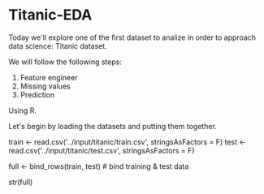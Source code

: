 # Titanic-EDA

Today we'll explore one of the first dataset to analize in order to approach data science: Titanic dataset.

We will follow the following steps:
  1. Feature engineer
  2. Missing values
  3. Prediction

Using R.

Let's begin by loading the datasets and putting them together.

train <- read.csv('../input/titanic/train.csv', stringsAsFactors = F)
test  <- read.csv('../input/titanic/test.csv', stringsAsFactors = F)

full  <- bind_rows(train, test) # bind training & test data

str(full)

